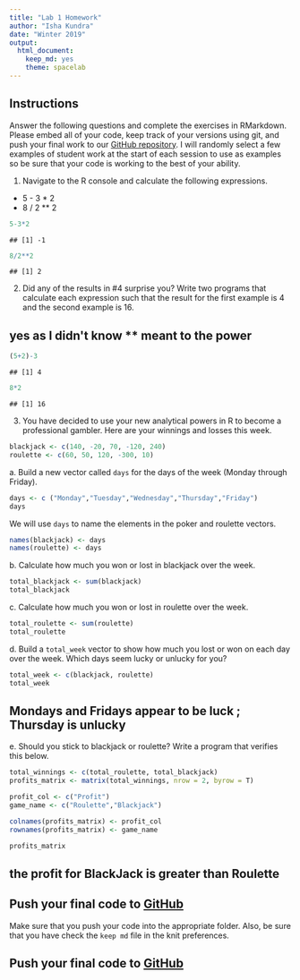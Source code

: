 ```yaml
---
title: "Lab 1 Homework"
author: "Isha Kundra"
date: "Winter 2019"
output:
  html_document:
    keep_md: yes
    theme: spacelab
---
```


## Instructions
Answer the following questions and complete the exercises in RMarkdown. Please embed all of your code, keep track of your versions using git, and push your final work to our [GitHub repository](https://github.com/FRS417-DataScienceBiologists). I will randomly select a few examples of student work at the start of each session to use as examples so be sure that your code is working to the best of your ability.

1. Navigate to the R console and calculate the following expressions.  
+ 5 - 3 * 2  
+ 8 / 2 ** 2  

```r
5-3*2
```

```
## [1] -1
```

```r
8/2**2
```

```
## [1] 2
```


2. Did any of the results in #4 surprise you? Write two programs that calculate each expression such that the result for the first example is 4 and the second example is 16.  
## yes as I didn't know ** meant to the power 

```r
(5+2)-3
```

```
## [1] 4
```

```r
8*2
```

```
## [1] 16
```


3. You have decided to use your new analytical powers in R to become a professional gambler. Here are your winnings and losses this week.

```r
blackjack <- c(140, -20, 70, -120, 240)
roulette <- c(60, 50, 120, -300, 10)
```

a. Build a new vector called `days` for the days of the week (Monday through Friday). 

```r
days <- c ("Monday","Tuesday","Wednesday","Thursday","Friday")
days
```


We will use `days` to name the elements in the poker and roulette vectors.

```r
names(blackjack) <- days
names(roulette) <- days
```

b. Calculate how much you won or lost in blackjack over the week.

```r
total_blackjack <- sum(blackjack)
total_blackjack
```

c. Calculate how much you won or lost in roulette over the week.  

```r
total_roulette <- sum(roulette)
total_roulette
```



d. Build a `total_week` vector to show how much you lost or won on each day over the week. Which days seem lucky or unlucky for you?

```r
total_week <- c(blackjack, roulette)
total_week
```
## Mondays and Fridays appear to be luck ; Thursday is unlucky
e. Should you stick to blackjack or roulette? Write a program that verifies this below.

```r
total_winnings <- c(total_roulette, total_blackjack)
profits_matrix <- matrix(total_winnings, nrow = 2, byrow = T)

profit_col <- c("Profit")
game_name <- c("Roulette","Blackjack")

colnames(profits_matrix) <- profit_col
rownames(profits_matrix) <- game_name

profits_matrix
```
## the profit for BlackJack is greater than Roulette
## Push your final code to [GitHub](https://github.com/FRS417-DataScienceBiologists)
Make sure that you push your code into the appropriate folder. Also, be sure that you have check the `keep md` file in the knit preferences.

## Push your final code to [GitHub](https://github.com/FRS417-DataScienceBiologists)
